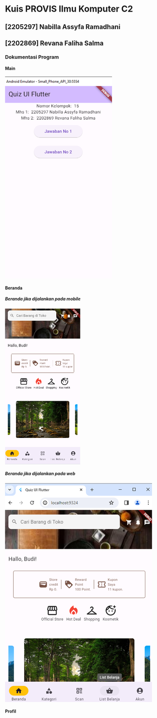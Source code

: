 # Kuis PROVIS Ilmu Komputer C2
## [2205297] Nabilla Assyfa Ramadhani
## [2202869] Revana Faliha Salma

### Dokumentasi Program
#### Main
![alt text](https://github.com/nabillassyfa/Kuis_Flutter_C2_Kel15/blob/main/Dokumentasi/Main1.png)
#### Beranda
##### Beranda jika dijalankan pada mobile
![alt text](https://github.com/nabillassyfa/Kuis_Flutter_C2_Kel15/blob/main/Dokumentasi/Beranda%20di%20Android.png)
##### Beranda jika dijalankan pada web
![alt text](https://github.com/nabillassyfa/Kuis_Flutter_C2_Kel15/blob/main/Dokumentasi/Beranda%20di%20Web.png)
#### Profil
